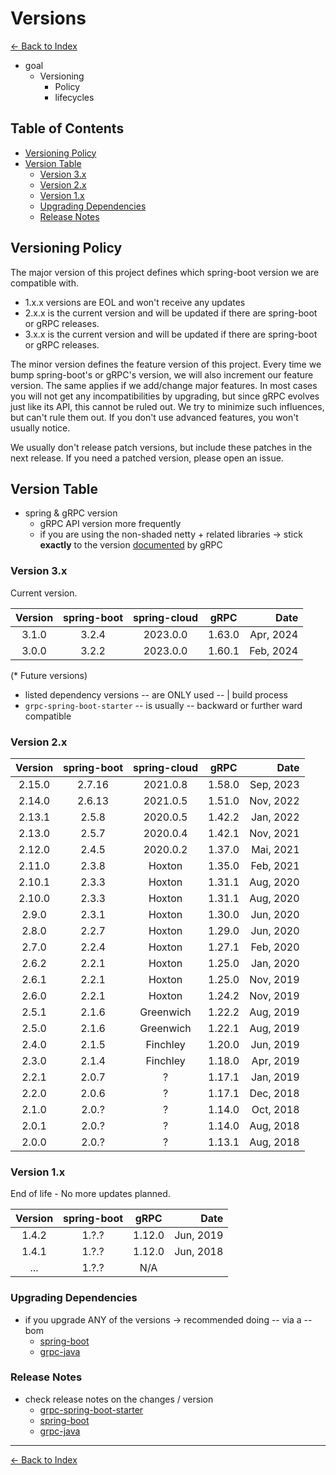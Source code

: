 # Versions

[<- Back to Index](index.md)

* goal
  * Versioning 
    * Policy
    * lifecycles

## Table of Contents <!-- omit in toc -->

- [Versioning Policy](#versioning-policy)
- [Version Table](#version-table)
  - [Version 3.x](#version-3x)
  - [Version 2.x](#version-2x)
  - [Version 1.x](#version-1x)
  - [Upgrading Dependencies](#upgrading-dependencies)
  - [Release Notes](#release-notes)

## Versioning Policy

The major version of this project defines which spring-boot version we are compatible with.

- 1.x.x versions are EOL and won't receive any updates
- 2.x.x is the current version and will be updated if there are spring-boot or gRPC releases.
- 3.x.x is the current version and will be updated if there are spring-boot or gRPC releases.

The minor version defines the feature version of this project. Every time we bump spring-boot's or gRPC's version,
we will also increment our feature version. The same applies if we add/change major features.
In most cases you will not get any incompatibilities by upgrading, but since gRPC evolves just like its API,
this cannot be ruled out. We try to minimize such influences, but can't rule them out.
If you don't use advanced features, you won't usually notice.

We usually don't release patch versions, but include these patches in the next release.
If you need a patched version, please open an issue.

## Version Table

* spring & gRPC version
  * gRPC API version more frequently
  * if you are using the non-shaded netty + related libraries -> stick **exactly** to the version [documented](https://github.com/grpc/grpc-java/blob/master/SECURITY.md#netty) by gRPC

### Version 3.x

Current version.

| Version | spring-boot | spring-cloud |  gRPC  |      Date |
|:-------:|:-----------:|:------------:|:------:|----------:|
|  3.1.0  |    3.2.4    |   2023.0.0   | 1.63.0 | Apr, 2024 |
|  3.0.0  |    3.2.2    |   2023.0.0   | 1.60.1 | Feb, 2024 |

(\* Future versions)

* listed dependency versions -- are ONLY used -- | build process
* `grpc-spring-boot-starter` -- is usually -- backward or further ward compatible


### Version 2.x

| Version | spring-boot | spring-cloud |  gRPC  |      Date |
|:-------:|:-----------:| :----------: |:------:|----------:|
| 2.15.0  |   2.7.16    |   2021.0.8   | 1.58.0 | Sep, 2023 |
| 2.14.0  |   2.6.13    |   2021.0.5   | 1.51.0 | Nov, 2022 |
| 2.13.1  |    2.5.8    |   2020.0.5   | 1.42.2 | Jan, 2022 |
| 2.13.0  |    2.5.7    |   2020.0.4   | 1.42.1 | Nov, 2021 |
| 2.12.0  |    2.4.5    |   2020.0.2   | 1.37.0 | Mai, 2021 |
| 2.11.0  |    2.3.8    |    Hoxton    | 1.35.0 | Feb, 2021 |
| 2.10.1  |    2.3.3    |    Hoxton    | 1.31.1 | Aug, 2020 |
| 2.10.0  |    2.3.3    |    Hoxton    | 1.31.1 | Aug, 2020 |
|  2.9.0  |    2.3.1    |    Hoxton    | 1.30.0 | Jun, 2020 |
|  2.8.0  |    2.2.7    |    Hoxton    | 1.29.0 | Jun, 2020 |
|  2.7.0  |    2.2.4    |    Hoxton    | 1.27.1 | Feb, 2020 |
|  2.6.2  |    2.2.1    |    Hoxton    | 1.25.0 | Jan, 2020 |
|  2.6.1  |    2.2.1    |    Hoxton    | 1.25.0 | Nov, 2019 |
|  2.6.0  |    2.2.1    |    Hoxton    | 1.24.2 | Nov, 2019 |
|  2.5.1  |    2.1.6    |  Greenwich   | 1.22.2 | Aug, 2019 |
|  2.5.0  |    2.1.6    |  Greenwich   | 1.22.1 | Aug, 2019 |
|  2.4.0  |    2.1.5    |   Finchley   | 1.20.0 | Jun, 2019 |
|  2.3.0  |    2.1.4    |   Finchley   | 1.18.0 | Apr, 2019 |
|  2.2.1  |    2.0.7    |      ?       | 1.17.1 | Jan, 2019 |
|  2.2.0  |    2.0.6    |      ?       | 1.17.1 | Dec, 2018 |
|  2.1.0  |    2.0.?    |      ?       | 1.14.0 | Oct, 2018 |
|  2.0.1  |    2.0.?    |      ?       | 1.14.0 | Aug, 2018 |
|  2.0.0  |    2.0.?    |      ?       | 1.13.1 | Aug, 2018 |

### Version 1.x

End of life - No more updates planned.

| Version | spring-boot |  gRPC  |      Date |
| :-----: | :---------: | :----: | --------: |
|  1.4.2  |    1.?.?    | 1.12.0 | Jun, 2019 |
|  1.4.1  |    1.?.?    | 1.12.0 | Jun, 2018 |
|   ...   |    1.?.?    |  N/A   |

### Upgrading Dependencies

* if you upgrade ANY of the versions -> recommended doing -- via a -- bom
  * [spring-boot](https://mvnrepository.com/artifact/org.springframework.boot/spring-boot-starter-parent)
  * [grpc-java](https://mvnrepository.com/artifact/io.grpc/grpc-bom)

### Release Notes

* check release notes on the changes / version
  * [grpc-spring-boot-starter](https://github.com/grpc-ecosystem/grpc-spring/releases)
  * [spring-boot](https://github.com/spring-projects/spring-boot/releases)
  * [grpc-java](https://github.com/grpc/grpc-java/releases)

---

[<- Back to Index](index.md)
